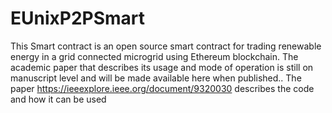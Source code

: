 # EUnixP2PSmart

This Smart contract is an open source smart contract for trading renewable energy in a grid connected microgrid using Ethereum blockchain. The academic paper that describes its usage and mode of operation is still on manuscript level and will be made available here when published.. The paper https://ieeexplore.ieee.org/document/9320030 describes the code and how it can be used
